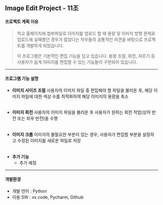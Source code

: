 ## Image Edit Project - 11조
#### __프로젝트 계획 이유__
  > 학교 홈페이지에 첨부파일로 이미지를 업로드 할 때 용량 및 이미지 방향 문제로 업로드에 실패했던 경우가 많았다는 학우들의 공통적인 의견을 바탕으로 프로젝트를 개발하게 되었습니다.
  >  
  > 이 프로그램은 기본적인 편집 기능을 담고 있습니다. 용량 조절, 회전, 자르기 등 사용자가 쉽게 이미지를 편집할 수 있는 기능들이 구현되어 있습니다. 
*** 
#### __프로그램 기능 설명__
* __이미지 사이즈 조절__
    사용자의 이미지 파일 중 편집해야 할 파일을 불러온 후, 해당 이미지 파일에 대한 색상 수를 최적화하여 해당 이미지의 용량을 축소   
######
* __이미지 회전__
    사용자의 이미지 파일을 불러온 후 사용자가 원하는 회전 작업(상하 반전 또는 좌우 반전)을 수행   
######
* __이미지 크롭__
    이미지의 불필요한 부분이 있는 경우, 사용자가 편집할 부분을 설정하고 수정된 이미지를 새로운 파일로 저장   
######
* __추가 기능__
  * 추가 예정
***
#### 개발환경
- 개발 언어 : Python
- 이용 SW : vs code, Pycharm, Github

